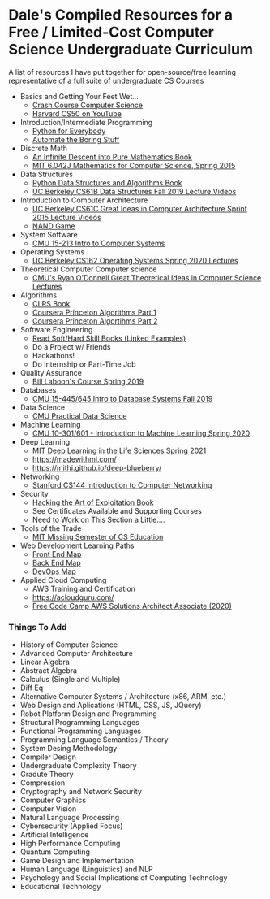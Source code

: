 # Dale's Compiled Resources for a Free / Limited-Cost Computer Science Undergraduate Curriculum 

A list of resources I have put together for open-source/free learning representative of a full suite of undergraduate CS Courses 

* Basics and Getting Your Feet Wet...
  * [Crash Course Computer Science](https://www.youtube.com/playlist?list=PL8dPuuaLjXtNlUrzyH5r6jN9ulIgZBpdo)
  * [Harvard CS50 on YouTube](https://www.youtube.com/c/cs50/playlists) 
* Introduction/Intermediate Programming
  * [Python for Everybody](https://www.py4e.com/)
  * [Automate the Boring Stuff](https://automatetheboringstuff.com/) 
* Discrete Math
  * [An Infinite Descent into Pure Mathematics Book](https://infinitedescent.xyz/) 
  * [MIT 6.042J Mathematics for Computer Science, Spring 2015](https://www.youtube.com/watch?v=wIq4CssPoO0&list=PLUl4u3cNGP60UlabZBeeqOuoLuj_KNphQ) 
* Data Structures 
  * [Python Data Structures and Algorithms Book](https://github.com/volym3ad/BOOKS/blob/master/Data%20Structures%20and%20Algorithms%20in%20Python.pdf) 
  * [UC Berkeley CS61B Data Structures Fall 2019 Lecture Videos](https://www.youtube.com/watch?v=h59h5DoNhL4&list=PLgNUCz66KaWRSVzIeT_qB2yBgHocLmRWI)
* Introduction to Computer Architecture
  * [UC Berkeley CS61C Great Ideas in Computer Architecture Sprint 2015 Lecture Videos](https://www.youtube.com/watch?v=9y_sUqHeyy8&list=PLhMnuBfGeCDM8pXLpqib90mDFJI-e1lpk) 
  * [NAND Game](https://nandgame.com/) 
* System Software
  * [CMU 15-213 Intro to Computer Systems](https://www.cs.cmu.edu/~213/schedule.html) 
* Operating Systems
  * [UC Berkeley CS162 Operating Systems Spring 2020 Lectures](https://www.youtube.com/watch?v=itfEcA3TXq4&list=PLIMsSuI81pxq7c91oQMpmXgmGICbuDA_c) 
* Theoretical Computer Computer science
  * [CMU's Ryan O'Donnell Great Theoretical Ideas in Computer Science Lectures](https://www.youtube.com/watch?v=khyrgbiz20o&list=PLm3J0oaFux3aafQm568blS9blxtA_EWQv) 
* Algorithms
  * [CLRS Book](https://github.com/rethinktechnology/book/blob/master/introduction-to-algorithms-3rd-edition.pdf) 
  * [Coursera Princeton Algorithms Part 1](https://www.coursera.org/learn/algorithms-part1)
  * [Coursera Princeton Algortihms Part 2](https://www.coursera.org/learn/algorithms-part2)  
* Software Engineering
  * [Read Soft/Hard Skill Books (Linked Examples)](https://www.amazon.com/Best-Sellers-Books-Software-Design-Engineering/zgbs/books/491316) 
  * Do a Project w/ Friends 
  * Hackathons! 
  * Do Internship or Part-Time Job
* Quality Assurance
  * [Bill Laboon's Course Spring 2019](https://github.com/laboon/CS1632_Spring2019)
* Databases 
  * [CMU 15-445/645 Intro to Database Systems Fall 2019](https://www.youtube.com/watch?v=oeYBdghaIjc&list=PLSE8ODhjZXjbohkNBWQs_otTrBTrjyohi) 
* Data Science
  * [CMU Practical Data Science](http://www.datasciencecourse.org/) 
* Machine Learning
  * [CMU 10-301/601 - Introduction to Machine Learning Spring 2020](https://www.youtube.com/watch?v=dWBFGglu7qQ&list=PLpqQKYIU-snAPM89YPPwyQ9xdaiAdoouk) 
* Deep Learning 
  * [MIT Deep Learning in the Life Sciences Spring 2021](https://www.youtube.com/watch?v=0jWOZoTsYzI&list=PLypiXJdtIca5sxV7aE3-PS9fYX3vUdIOX) 
  * https://madewithml.com/
  * https://mithi.github.io/deep-blueberry/ 
* Networking
  * [Stanford CS144 Introduction to Computer Networking](https://www.youtube.com/watch?v=qAFI-2I7wPE&list=PLoCMsyE1cvdWKsLVyf6cPwCLDIZnOj0NS) 
* Security
  * [Hacking the Art of Exploitation Book](https://github.com/alitekdemir/Python-Books/blob/master/Jon%20Erickson%20-%20Hacking%20Art%20of%20Exploitation.pdf) 
  * See Certificates Available and Supporting Courses 
  * Need to Work on This Section a Little....
* Tools of the Trade
  * [MIT Missing Semester of CS Education](https://missing.csail.mit.edu/)
* Web Development Learning Paths
  * [Front End Map](https://roadmap.sh/frontend) 
  * [Back End Map](https://roadmap.sh/backend)
  * [DevOps Map](https://roadmap.sh/devops) 
* Applied Cloud Computing 
  * AWS Training and Certification 
  * https://acloudguru.com/
  * [Free Code Camp AWS Solutions Architect Associate (2020)](https://www.youtube.com/watch?v=Ia-UEYYR44s)


### Things To Add

* History of Computer Science
* Advanced Computer Architecture
* Linear Algebra
* Abstract Algebra
* Calculus (Single and Multiple)
* Diff Eq
* Alternative Computer Systems / Architecture (x86, ARM, etc.) 
* Web Design and Aplications (HTML, CSS, JS, JQuery)
* Robot Platform Design and Programming
* Structural Programming Languages
* Functional Programming Languages
* Programming Language Semantics / Theory 
* System Desing Methodology
* Compiler Design
* Undergraduate Complexity Theory
* Gradute Theory 
* Compression 
* Cryptography and Network Security 
* Computer Graphics
* Computer Vision
* Natural Language Processing 
* Cybersecurity (Applied Focus)
* Artificial Intelligence
* High Performance Computing 
* Quantum Computing 
* Game Design and Implementation
* Human Language (Linguistics) and NLP 
* Psychology and Social Implications of Computing Technology 
* Educational Technology
